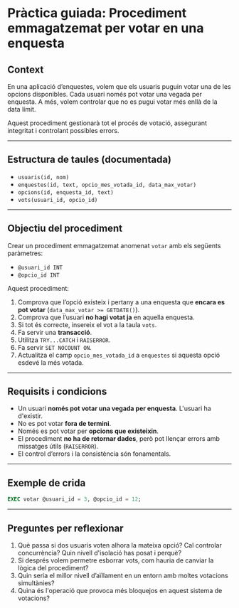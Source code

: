 # Pràctica guiada: Procediment emmagatzemat per votar en una enquesta

## Context

En una aplicació d’enquestes, volem que els usuaris puguin votar una de les opcions disponibles. Cada usuari només pot votar una vegada per enquesta. A més, volem controlar que no es pugui votar més enllà de la data límit.

Aquest procediment gestionarà tot el procés de votació, assegurant integritat i controlant possibles errors.

---

## Estructura de taules (documentada)


- `usuaris(id, nom)`
- `enquestes(id, text, opcio_mes_votada_id, data_max_votar)`
- `opcions(id, enquesta_id, text)`
- `vots(usuari_id, opcio_id)`


---

## Objectiu del procediment

Crear un procediment emmagatzemat anomenat `votar` amb els següents paràmetres:

- `@usuari_id INT`
- `@opcio_id INT`

Aquest procediment:

1. Comprova que l’opció existeix i pertany a una enquesta que **encara es pot votar** (`data_max_votar >= GETDATE()`).
2. Comprova que l’usuari **no hagi votat ja** en aquella enquesta.
3. Si tot és correcte, insereix el vot a la taula `vots`.
4. Fa servir una **transacció**.
5. Utilitza `TRY...CATCH` i `RAISERROR`.
6. Fa servir `SET NOCOUNT ON`.
7. Actualitza el camp `opcio_mes_votada_id` a `enquestes` si aquesta opció esdevé la més votada.

---

## Requisits i condicions

- Un usuari **només pot votar una vegada per enquesta**. L'usuari ha d'existir.
- No es pot votar **fora de termini**.
- Només es pot votar per **opcions que existeixin**.
- El procediment **no ha de retornar dades**, però pot llençar errors amb missatges útils (`RAISERROR`).
- El control d’errors i la consistència són fonamentals.

---

## Exemple de crida

```sql
EXEC votar @usuari_id = 3, @opcio_id = 12;
```

---

## Preguntes per reflexionar

1. Què passa si dos usuaris voten alhora la mateixa opció? Cal controlar concurrència? Quin nivell d'isolació has posat i perquè?
2. Si després volem permetre esborrar vots, com hauria de canviar la lògica del procediment?
3. Quin seria el millor nivell d’aïllament en un entorn amb moltes votacions simultànies?
4. Quina és l'operació que provoca més bloquejos en aquest sistema de votacions?


